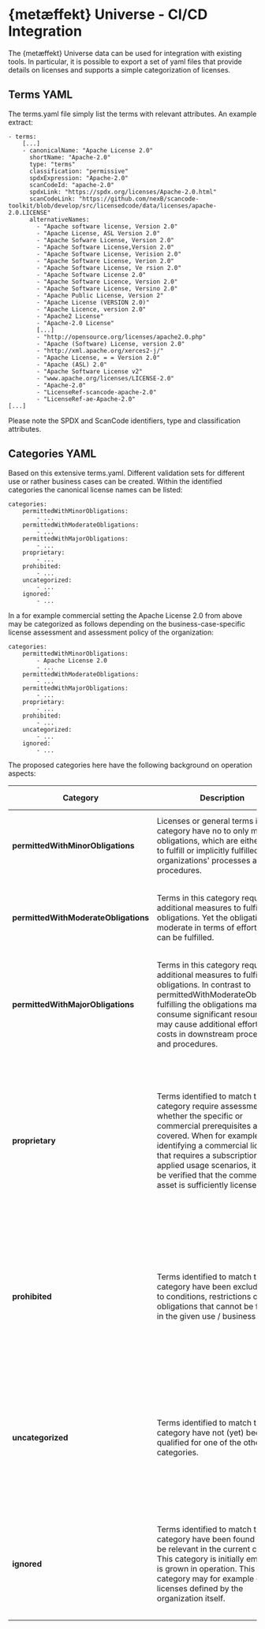 # {metæffekt} Universe - CI/CD Integration

The {metæffekt} Universe data can be used for integration with existing tools. In particular,
it is possible to export a set of yaml files that provide details on licenses and supports a simple
categorization of licenses.

## Terms YAML

The terms.yaml file simply list the terms with relevant attributes. An example extract:

    - terms:
        [...]
        - canonicalName: "Apache License 2.0"
          shortName: "Apache-2.0"
          type: "terms"
          classification: "permissive"
          spdxExpression: "Apache-2.0"
          scanCodeId: "apache-2.0"
          spdxLink: "https://spdx.org/licenses/Apache-2.0.html"
          scanCodeLink: "https://github.com/nexB/scancode-toolkit/blob/develop/src/licensedcode/data/licenses/apache-2.0.LICENSE"
          alternativeNames:
            - "Apache software license, Version 2.0"
            - "Apache License, ASL Version 2.0"
            - "Apache Sofware License, Version 2.0"
            - "Apache Software License,Version 2.0"
            - "Apache Software License, Verision 2.0"
            - "Apache Software License, Verion 2.0"
            - "Apache Software License, Ve rsion 2.0"
            - "Apache Software License 2.0"
            - "Apache Software Licence, Version 2.0"
            - "Apache Software License, Versino 2.0"
            - "Apache Public License, Version 2"
            - "Apache License (VERSION 2.0)"
            - "Apache Licence, version 2.0"
            - "Apache2 License"
            - "Apache-2.0 License"
            [...]
            - "http://opensource.org/licenses/apache2.0.php"
            - "Apache (Software) License, version 2.0"
            - "http://xml.apache.org/xerces2-j/"
            - "Apache License, = = Version 2.0"
            - "Apache (ASL) 2.0"
            - "Apache Software License v2"
            - "www.apache.org/licenses/LICENSE-2.0"
            - "Apache-2.0"
            - "LicenseRef-scancode-apache-2.0"
            - "LicenseRef-ae-Apache-2.0"
    [...]

Please note the SPDX and ScanCode identifiers, type and classification attributes.

## Categories YAML

Based on this extensive terms.yaml. Different validation sets for different use or rather business
cases can be created. Within the identified categories the canonical license names can be listed:

    categories:
        permittedWithMinorObligations:
            - ...
        permittedWithModerateObligations:
            - ...
        permittedWithMajorObligations:
            - ...
        proprietary:
            - ...
        prohibited:
            - ...
        uncategorized:
            - ...
        ignored:
            - ...

In a for example commercial setting the Apache License 2.0 from above may be categorized
as follows depending on the business-case-specific license assessment and assessment policy of the 
organization:

    categories:
        permittedWithMinorObligations:
            - Apache License 2.0
            - ...
        permittedWithModerateObligations:
            - ...
        permittedWithMajorObligations:
            - ...
        proprietary:
            - ...
        prohibited:
            - ...
        uncategorized:
            - ...
        ignored:
            - ...

The proposed categories here have the following background on operation aspects:

| Category                             | Description                                                                                                                                                                                                                                                                                                    | Triggered Activities                                                                                                                                                                                      | Indication |
|--------------------------------------|----------------------------------------------------------------------------------------------------------------------------------------------------------------------------------------------------------------------------------------------------------------------------------------------------------------|-----------------------------------------------------------------------------------------------------------------------------------------------------------------------------------------------------------|------------|
| **permittedWithMinorObligations**    | Licenses or general terms in this category have no to only minor obligations, which are either easy to fulfill or implicitly fulfilled by the organizations' processes and procedures.                                                                                                                         | Detecting a license of this category does not trigger specific activities.                                                                                                                                | green      |
| **permittedWithModerateObligations** | Terms in this category require additional measures to fulfill the obligations. Yet the obligations are moderate in terms of effort and can be fulfilled.                                                                                                                                                       | Detecting a license of this category would trigger concurrent non-blocking activities.                                                                                                                    | yellow     |
| **permittedWithMajorObligations**    | Terms in this category require additional measures to fulfill the obligations. In contrast to permittedWithModerateObligations fulfilling the obligations may consume significant resources and may cause additional efforts and costs in downstream processes and procedures.                                 | Detecting a license of this category would trigger blocking activities to validate the obligation can be effectively fulfilled.                                                                           | orange     |
| **proprietary**                      | Terms identified to match this category require assessment whether the specific or commercial prerequisites are covered. When for example identifying a commercial license that requires a subscription for the applied usage scenarios, it must be verified that the commercial asset is sufficiently licensed. | Detecting a license of this category would trigger information gathering regarding proprietary / commercial licenses in the organization to validate whether the conditions can be effectively fulfilled. | red        |
| **prohibited**                       | Terms identified to match this category have been excluded due to conditions, restrictions or obligations that cannot be fulfilled in the given use / business case.                                                                                                                                           | Detecting a license of this category would trigger immediate analysis of the identification and activities to eliminate the software component under given license.                                       | red        |
| **uncategorized**                    | Terms identified to match this category have not (yet) been qualified for one of the other categories.                                                                                                                                                                                                         | Detecting a license of this category would trigger immediate assessment and categorization of the license. Then the activity of the resulting category apply.                                             | red        |
| **ignored**                          | Terms identified to match this category have been found to not be relevant in the current case. This category is initially empty and is grown in operation. This category may for example cover licenses defined by the organization itself.                                                                   | Detecting a license of this category would trigger no immediate reaction. The ignored category is nevertheless constantly reviewed.                                                                       | gray       |
